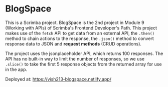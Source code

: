 # BlogSpace

This is a Scrimba project. BlogSpace is the 2nd project in Module 9 (Working with APIs) of Scrimba's Frontend Developer's Path. This project makes use of the `fetch` API to get data from an external API, the `.then()` method to chain actions to the response, the `.json()` method to convert response data to JSON and __request methods__ (CRUD operations).

The project uses the jsonplaceholder API, which returns 100 responses. The API has no built-in way to limit the number of responses, so we use `.slice()` to take the first 5 response objects from the returned array for use in the app.

Deployed at: https://vish213-blogspace.netlify.app/